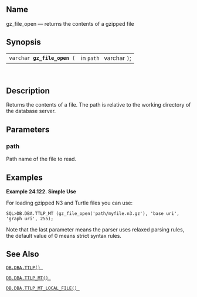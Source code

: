 <div id="fn_gz_file_open" class="refentry">

<div class="titlepage">

</div>

<div class="refnamediv">

## Name

gz_file_open — returns the contents of a gzipped file

</div>

<div class="refsynopsisdiv">

## Synopsis

<div id="fsyn_gz_file_open" class="funcsynopsis">

|                                  |                         |
|----------------------------------|-------------------------|
| `varchar `**`gz_file_open`**` (` | in `path ` varchar `)`; |

<div class="funcprototype-spacer">

 

</div>

</div>

</div>

<div id="desc_gz_file_open" class="refsect1">

## Description

Returns the contents of a file. The path is relative to the working
directory of the database server.

</div>

<div id="params_gz_file_open" class="refsect1">

## Parameters

<div id="id89421" class="refsect2">

### path

Path name of the file to read.

</div>

</div>

<div id="examples_gz_file_open" class="refsect1">

## Examples

<div id="ex_gz_file_open" class="example">

**Example 24.122. Simple Use**

<div class="example-contents">

For loading gzipped N3 and Turtle files you can use:

``` screen
SQL>DB.DBA.TTLP_MT (gz_file_open('path/myfile.n3.gz'), 'base uri', 'graph uri', 255);
```

Note that the last parameter means the parser uses relaxed parsing
rules, the default value of 0 means strict syntax rules.

</div>

</div>

  

</div>

<div id="seealso_gz_file_open" class="refsect1">

## See Also

<a href="fn_ttlp.html" class="link" title="DB.DBA.TTLP"><code
class="function">DB.DBA.TTLP() </code></a>

<a href="fn_ttlp_mt.html" class="link" title="DB.DBA.TTLP_MT"><code
class="function">DB.DBA.TTLP_MT() </code></a>

<a href="fn_ttlp_mt_local_file.html" class="link"
title="DB.DBA.TTLP_MT_LOCAL_FILE"><code
class="function">DB.DBA.TTLP_MT_LOCAL_FILE() </code></a>

</div>

</div>
